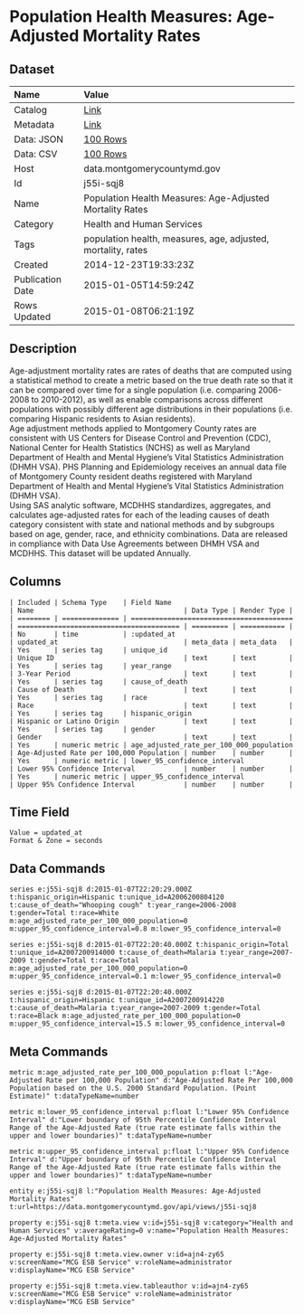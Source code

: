 # Population Health Measures: Age-Adjusted Mortality Rates

## Dataset

| Name | Value |
| :--- | :---- |
| Catalog | [Link](https://catalog.data.gov/dataset/population-health-measures-age-adjusted-mortality-rates-6a2e8) |
| Metadata | [Link](https://data.montgomerycountymd.gov/api/views/j55i-sqj8) |
| Data: JSON | [100 Rows](https://data.montgomerycountymd.gov/api/views/j55i-sqj8/rows.json?max_rows=100) |
| Data: CSV | [100 Rows](https://data.montgomerycountymd.gov/api/views/j55i-sqj8/rows.csv?max_rows=100) |
| Host | data.montgomerycountymd.gov |
| Id | j55i-sqj8 |
| Name | Population Health Measures: Age-Adjusted Mortality Rates |
| Category | Health and Human Services |
| Tags | population health, measures, age, adjusted, mortality, rates |
| Created | 2014-12-23T19:33:23Z |
| Publication Date | 2015-01-05T14:59:24Z |
| Rows Updated | 2015-01-08T06:21:19Z |

## Description

Age-adjustment mortality rates are rates of deaths that are computed using a statistical method to create a metric based on the true death rate so that it can be compared over time for a single population (i.e. comparing 2006-2008 to 2010-2012), as well as enable comparisons across different populations with possibly different age distributions in their populations (i.e. comparing Hispanic residents to Asian residents).  
Age adjustment methods applied to Montgomery County rates are consistent with US Centers for Disease Control and Prevention (CDC), National Center for Health Statistics (NCHS) as well as Maryland Department of Health and Mental Hygiene’s Vital Statistics Administration (DHMH VSA).
PHS Planning and Epidemiology receives an annual data file of Montgomery County resident deaths registered with Maryland Department of Health and Mental Hygiene’s Vital Statistics Administration (DHMH VSA).  
Using SAS analytic software, MCDHHS standardizes, aggregates, and calculates age-adjusted rates for each of the leading causes of death category consistent with state and national methods and by subgroups based on age, gender, race, and ethnicity combinations. Data are released in compliance with Data Use Agreements between DHMH VSA and MCDHHS. This dataset will be updated Annually.

## Columns

```ls
| Included | Schema Type    | Field Name                               | Name                                     | Data Type | Render Type |
| ======== | ============== | ======================================== | ======================================== | ========= | =========== |
| No       | time           | :updated_at                              | updated_at                               | meta_data | meta_data   |
| Yes      | series tag     | unique_id                                | Unique ID                                | text      | text        |
| Yes      | series tag     | year_range                               | 3-Year Period                            | text      | text        |
| Yes      | series tag     | cause_of_death                           | Cause of Death                           | text      | text        |
| Yes      | series tag     | race                                     | Race                                     | text      | text        |
| Yes      | series tag     | hispanic_origin                          | Hispanic or Latino Origin                | text      | text        |
| Yes      | series tag     | gender                                   | Gender                                   | text      | text        |
| Yes      | numeric metric | age_adjusted_rate_per_100_000_population | Age-Adjusted Rate per 100,000 Population | number    | number      |
| Yes      | numeric metric | lower_95_confidence_interval             | Lower 95% Confidence Interval            | number    | number      |
| Yes      | numeric metric | upper_95_confidence_interval             | Upper 95% Confidence Interval            | number    | number      |
```

## Time Field

```ls
Value = updated_at
Format & Zone = seconds
```

## Data Commands

```ls
series e:j55i-sqj8 d:2015-01-07T22:20:29.000Z t:hispanic_origin=Hispanic t:unique_id=A2006200804120 t:cause_of_death="Whooping cough" t:year_range=2006-2008 t:gender=Total t:race=White m:age_adjusted_rate_per_100_000_population=0 m:upper_95_confidence_interval=0.8 m:lower_95_confidence_interval=0

series e:j55i-sqj8 d:2015-01-07T22:20:40.000Z t:hispanic_origin=Total t:unique_id=A2007200914000 t:cause_of_death=Malaria t:year_range=2007-2009 t:gender=Total t:race=Total m:age_adjusted_rate_per_100_000_population=0 m:upper_95_confidence_interval=0.1 m:lower_95_confidence_interval=0

series e:j55i-sqj8 d:2015-01-07T22:20:40.000Z t:hispanic_origin=Hispanic t:unique_id=A2007200914220 t:cause_of_death=Malaria t:year_range=2007-2009 t:gender=Total t:race=Black m:age_adjusted_rate_per_100_000_population=0 m:upper_95_confidence_interval=15.5 m:lower_95_confidence_interval=0
```

## Meta Commands

```ls
metric m:age_adjusted_rate_per_100_000_population p:float l:"Age-Adjusted Rate per 100,000 Population" d:"Age-Adjusted Rate Per 100,000 Population based on the U.S. 2000 Standard Population. (Point Estimate)" t:dataTypeName=number

metric m:lower_95_confidence_interval p:float l:"Lower 95% Confidence Interval" d:"Lower boundary of 95th Percentile Confidence Interval Range of the Age-Adjusted Rate (true rate estimate falls within the upper and lower boundaries)" t:dataTypeName=number

metric m:upper_95_confidence_interval p:float l:"Upper 95% Confidence Interval" d:"Upper boundary of 95th Percentile Confidence Interval Range of the Age-Adjusted Rate (true rate estimate falls within the upper and lower boundaries)" t:dataTypeName=number

entity e:j55i-sqj8 l:"Population Health Measures: Age-Adjusted Mortality Rates" t:url=https://data.montgomerycountymd.gov/api/views/j55i-sqj8

property e:j55i-sqj8 t:meta.view v:id=j55i-sqj8 v:category="Health and Human Services" v:averageRating=0 v:name="Population Health Measures: Age-Adjusted Mortality Rates"

property e:j55i-sqj8 t:meta.view.owner v:id=ajn4-zy65 v:screenName="MCG ESB Service" v:roleName=administrator v:displayName="MCG ESB Service"

property e:j55i-sqj8 t:meta.view.tableauthor v:id=ajn4-zy65 v:screenName="MCG ESB Service" v:roleName=administrator v:displayName="MCG ESB Service"
```